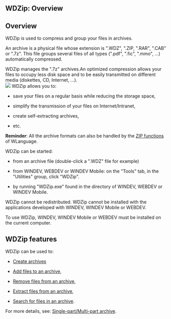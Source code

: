 


## WDZip: Overview
			



<a name="NOTE1"></a>
<a name="NOTE1_1"></a>


## Overview
<a name="overview_ELTTEXTE000126"></a>
WDZip is used to compress and group your files in archives.

An archive is a physical file whose extension is ".WDZ", ".ZIP, ".RAR", ".CAB" or ".7z". This file groups several files of all types (".pdf", ".fic", ".mmo", ...) automatically compressed.

WDZip manages the ".7z" archives.An optimized compression allows your files to occupy less disk space and to be easily transmitted on different media (diskettes, CD, Internet, ...).<br>![](https://doc.pcsoft.fr/en-US/images/image.awp?langid=3&name=ARCHIVE.gif)
WDZip allows you to:

- save your files on a regular basis while reducing the storage space, 

- simplify the transmission of your files on Internet/Intranet, 

- create self-extracting archives, 

- etc.




**Reminder**: All the archive formats can also be handled by the [ZIP functions](../WDLang3/3082006.md) of WLanguage.

WDZip can be started:

- from an archive file (double-click a ".WDZ" file for example)

- from WINDEV, WEBDEV or WINDEV Mobile: on the "Tools" tab, in the "Utilities" group, click "WDZip".

- by running "WDZip.exe" found in the directory of WINDEV, WEBDEV or WINDEV Mobile. 




WDZip cannot be redistributed. WDZip cannot be installed with the applications developed with WINDEV, WINDEV Mobile or WEBDEV.

To use WDZip, WINDEV, WINDEV Mobile or WEBDEV must be installed on the current computer.

<a name="NOTE2"></a>
<a name="NOTE2_1"></a>


## WDZip features
<a name="wdzip_features_ELTTEXTE000150"></a>
WDZip can be used to:

- [Create archives](../WDZip/3527003.md)

- [Add files to an archive](../WDZip/3527003.md), 

- [Remove files from an archive](../WDZip/3527006.md), 

- [Extract files from an archive](../WDZip/3527006.md), 

- [Search for files in an archive](../WDZip/3527006.md).




For more details, see: [Single-part/Multi-part archive](../WDLang3/3082015.md).


